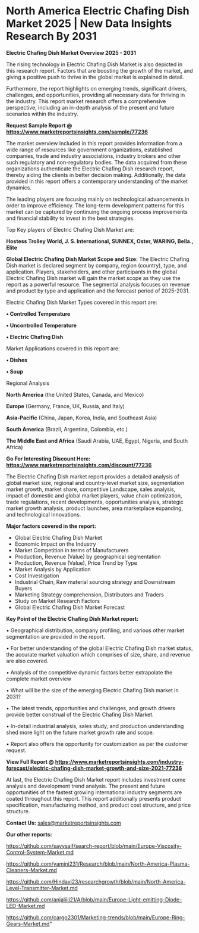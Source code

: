 # North America Electric Chafing Dish Market 2025 | New Data Insights Research By 2031

<Strong> Electric Chafing Dish Market Overview 2025 - 2031</strong>

The rising technology in Electric Chafing Dish Market is also depicted in this research report. Factors that are boosting the growth of the market, and giving a positive push to thrive in the global market is explained in detail.

Furthermore, the report highlights on emerging trends, significant drivers, challenges, and opportunities, providing all necessary data for thriving in the industry. This report market research offers a comprehensive perspective, including an in-depth analysis of the present and future scenarios within the industry.

<strong>Request Sample Report @ <a href=https://www.marketreportsinsights.com/sample/77236>https://www.marketreportsinsights.com/sample/77236</a></strong>

The market overview included in this report provides information from a wide range of resources like government organizations, established companies, trade and industry associations, industry brokers and other such regulatory and non-regulatory bodies. The data acquired from these organizations authenticate the Electric Chafing Dish research report, thereby aiding the clients in better decision making. Additionally, the data provided in this report offers a contemporary understanding of the market dynamics.

The leading players are focusing mainly on technological advancements in order to improve efficiency. The long-term development patterns for this market can be captured by continuing the ongoing process improvements and financial stability to invest in the best strategies.

Top Key players of Electric Chafing Dish Market are:

<strong>Hostess Trolley World, J. S. International, SUNNEX, Oster, WARING, Bella., Elite</strong>

<strong><b>Global Electric Chafing Dish Market Scope and Size:</b></strong>
The Electric Chafing Dish market is declared segment by company, region (country), type, and application. Players, stakeholders, and other participants in the global Electric Chafing Dish market will gain the market scope as they use the report as a powerful resource. The segmental analysis focuses on revenue and product by type and application and the forecast period of 2025-2031.

Electric Chafing Dish Market Types covered in this report are:

<strong>• Controlled Temperature

• Uncontrolled Temperature

• Electric Chafing Dish</strong>

Market Applications covered in this report are:

<strong>• Dishes

• Soup</strong> 

Regional Analysis

<strong>North America</strong> (the United States, Canada, and Mexico)

<strong>Europe</strong> (Germany, France, UK, Russia, and Italy)

<strong>Asia-Pacific</strong> (China, Japan, Korea, India, and Southeast Asia)

<strong>South America</strong> (Brazil, Argentina, Colombia, etc.)

<strong>The Middle East and Africa</strong> (Saudi Arabia, UAE, Egypt, Nigeria, and South Africa)

<strong>Go For Interesting Discount Here: <a href=https://www.marketreportsinsights.com/discount/77236>https://www.marketreportsinsights.com/discount/77236</a></strong>

The Electric Chafing Dish market report provides a detailed analysis of global market size, regional and country-level market size, segmentation market growth, market share, competitive Landscape, sales analysis, impact of domestic and global market players, value chain optimization, trade regulations, recent developments, opportunities analysis, strategic market growth analysis, product launches, area marketplace expanding, and technological innovations.

<strong><b>Major factors covered in the report:</b></strong>
<ul>
  <li>Global Electric Chafing Dish Market </li>
  <li>Economic Impact on the Industry</li>
  <li>Market Competition in terms of Manufacturers</li>
  <li>Production, Revenue (Value) by geographical segmentation</li>
  <li>Production, Revenue (Value), Price Trend by Type</li>
  <li>Market Analysis by Application</li>
  <li>Cost Investigation</li>
  <li>Industrial Chain, Raw material sourcing strategy and Downstream Buyers</li>
  <li>Marketing Strategy comprehension, Distributors and Traders</li>
  <li>Study on Market Research Factors</li>
  <li>Global Electric Chafing Dish Market Forecast</li>
</ul>

<strong><b>Key Point of the Electric Chafing Dish Market report:</b></strong>

• Geographical distribution, company profiling, and various other market segmentation are provided in the report.

• For better understanding of the global Electric Chafing Dish market status, the accurate market valuation which comprises of size, share, and revenue are also covered.

• Analysis of the competitive dynamic factors better extrapolate the complete market overview

• What will be the size of the emerging Electric Chafing Dish market in 2031?

• The latest trends, opportunities and challenges, and growth drivers provide better construal of the Electric Chafing Dish Market.

• In-detail industrial analysis, sales study, and production understanding shed more light on the future market growth rate and scope.

• Report also offers the opportunity for customization as per the customer request.

<strong><b>View Full Report @ <a href=https://www.marketreportsinsights.com/industry-forecast/electric-chafing-dish-market-growth-and-size-2021-77236>https://www.marketreportsinsights.com/industry-forecast/electric-chafing-dish-market-growth-and-size-2021-77236</a></b></strong>


At last, the Electric Chafing Dish Market report includes investment come analysis and development trend analysis. The present and future opportunities of the fastest growing international industry segments are coated throughout this report. This report additionally presents product specification, manufacturing method, and product cost structure, and price structure.

<strong>Contact Us:</strong>
sales@marketreportsinsights.com

<strong>Our other reports:</strong>

<a href=https://github.com/sayysaif/search-report/blob/main/Europe-Viscosity-Control-System-Market.md>https://github.com/sayysaif/search-report/blob/main/Europe-Viscosity-Control-System-Market.md</a>

<a href=https://github.com/yamini231/Research/blob/main/North-America-Plasma-Cleaners-Market.md>https://github.com/yamini231/Research/blob/main/North-America-Plasma-Cleaners-Market.md</a>

<a href=https://github.com/Hindavi23/researchgrowth/blob/main/North-America-Level-Transmitter-Market.md>https://github.com/Hindavi23/researchgrowth/blob/main/North-America-Level-Transmitter-Market.md</a>

<a href=https://github.com/anjaliiii21/A/blob/main/Europe-Light-emitting-Diode-LED-Market.md>https://github.com/anjaliiii21/A/blob/main/Europe-Light-emitting-Diode-LED-Market.md</a>

<a href=https://github.com/cargo2301/Marketing-trends/blob/main/Europe-Ring-Gears-Market.md>https://github.com/cargo2301/Marketing-trends/blob/main/Europe-Ring-Gears-Market.md</a>"
